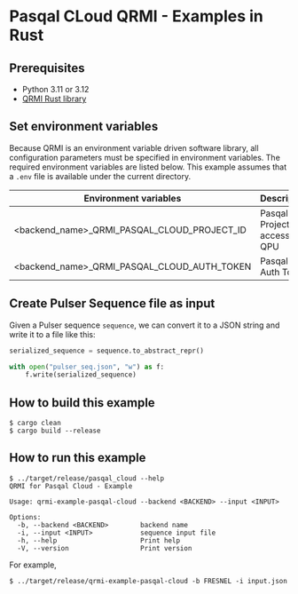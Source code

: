 # Pasqal CLoud QRMI - Examples in Rust

## Prerequisites

* Python 3.11 or 3.12
* [QRMI Rust library](../../../README.md)

## Set environment variables

Because QRMI is an environment variable driven software library, all configuration parameters must be specified in environment variables. The required environment variables are listed below. This example assumes that a `.env` file is available under the current directory.

| Environment variables | Descriptions |
| ---- | ---- |
| <backend_name>_QRMI_PASQAL_CLOUD_PROJECT_ID |  Pasqal Cloud Project ID to access the QPU |
| <backend_name>_QRMI_PASQAL_CLOUD_AUTH_TOKEN | Pasqal Cloud Auth Token |

## Create Pulser Sequence file as input

Given a Pulser sequence `sequence`, we can convert it to a JSON string and write it to a file like this:

```python
serialized_sequence = sequence.to_abstract_repr()

with open("pulser_seq.json", "w") as f:
    f.write(serialized_sequence)
```

## How to build this example

```shell-session
$ cargo clean
$ cargo build --release
```

## How to run this example
```shell-session
$ ../target/release/pasqal_cloud --help
QRMI for Pasqal Cloud - Example

Usage: qrmi-example-pasqal-cloud --backend <BACKEND> --input <INPUT>

Options:
  -b, --backend <BACKEND>        backend name
  -i, --input <INPUT>            sequence input file
  -h, --help                     Print help
  -V, --version                  Print version
```
For example,
```shell-session
$ ../target/release/qrmi-example-pasqal-cloud -b FRESNEL -i input.json
```
